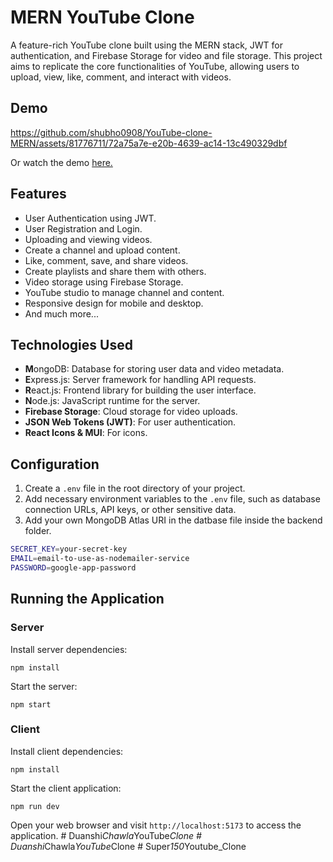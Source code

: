 # MERN YouTube Clone


A feature-rich YouTube clone built using the MERN stack, JWT for authentication, and Firebase Storage for video and file storage. This project aims to replicate the core functionalities of YouTube, allowing users to upload, view, like, comment, and interact with videos.


## Demo


https://github.com/shubho0908/YouTube-clone-MERN/assets/81776711/72a75a7e-e20b-4639-ac14-13c490329dbf

Or watch the demo [here.](https://youtu.be/CJEoNpLgRRw?si=8F2vfGwuBO03jRsH)


## Features

- User Authentication using JWT.
- User Registration and Login.
- Uploading and viewing videos.
- Create a channel and upload content.
- Like, comment, save, and share videos.
- Create playlists and share them with others.
- Video storage using Firebase Storage.
- YouTube studio to manage channel and content.
- Responsive design for mobile and desktop.
- And much more...

## Technologies Used

- **M**ongoDB: Database for storing user data and video metadata.
- **E**xpress.js: Server framework for handling API requests.
- **R**eact.js: Frontend library for building the user interface.
- **N**ode.js: JavaScript runtime for the server.
- **Firebase Storage**: Cloud storage for video uploads.
- **JSON Web Tokens (JWT)**: For user authentication.
- **React Icons & MUI**: For icons.


## Configuration
1. Create a `.env` file in the root directory of your project.
2. Add necessary environment variables to the `.env` file, such as database connection URLs, API keys, or other sensitive data.
3. Add your own MongoDB Atlas URI in the datbase file inside the backend folder.

```bash
SECRET_KEY=your-secret-key
EMAIL=email-to-use-as-nodemailer-service
PASSWORD=google-app-password
```

## Running the Application
### Server
Install server dependencies:

``npm install``

Start the server:

``npm start``


### Client
Install client dependencies:

``npm install``

Start the client application:

``npm run dev``

Open your web browser and visit `http://localhost:5173` to access the application.
#   D u a n s h i _ C h a w l a _ Y o u T u b e _ C l o n e  
 #   D u a n s h i _ C h a w l a _ Y o u T u b e _ C l o n e  
 #   S u p e r _ 1 5 0 _ Y o u t u b e _ C l o n e  
 